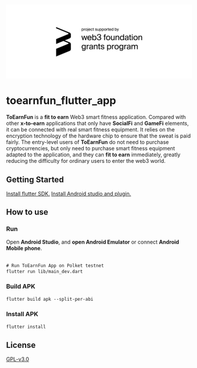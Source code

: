 ![w3f-grants](./docs/images/w3f-grants.svg)

# toearnfun_flutter_app

**ToEarnFun** is a **fit to earn** Web3 smart fitness application. Compared with other **x-to-earn** applications that only have **SocialFi** and **GameFi** elements, it can be connected with real smart fitness equipment. It relies on the encryption technology of the hardware chip to ensure that the sweat is paid fairly. The entry-level users of **ToEarnFun** do not need to purchase cryptocurrencies, but only need to purchase smart fitness equipment adapted to the application, and they can **fit to earn** immediately, greatly reducing the difficulty for ordinary users to enter the web3 world.

## Getting Started

[Install flutter SDK.](https://docs.flutter.dev/get-started/install)
[Install Android studio and plugin.](https://docs.flutter.dev/get-started/editor?tab=androidstudio)

## How to use

### Run

Open **Android Studio**, and **open Android Emulator** or connect **Android Mobile phone**.

```shell

# Run ToEarnFun App on Polket testnet
flutter run lib/main_dev.dart

```

### Build APK

```shell
flutter build apk --split-per-abi
```

### Install APK

```shell
flutter install
```

## License

[GPL-v3.0](./LICENSE)

